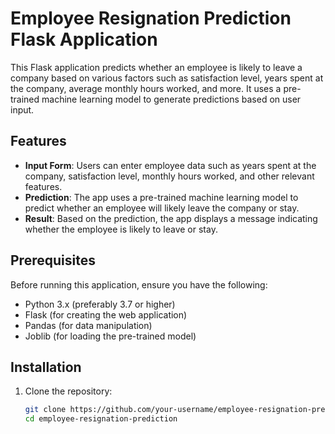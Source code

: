# Employee Resignation Prediction Flask Application

This Flask application predicts whether an employee is likely to leave a company based on various factors such as satisfaction level, years spent at the company, average monthly hours worked, and more. It uses a pre-trained machine learning model to generate predictions based on user input.

## Features

- **Input Form**: Users can enter employee data such as years spent at the company, satisfaction level, monthly hours worked, and other relevant features.
- **Prediction**: The app uses a pre-trained machine learning model to predict whether an employee will likely leave the company or stay.
- **Result**: Based on the prediction, the app displays a message indicating whether the employee is likely to leave or stay.

## Prerequisites

Before running this application, ensure you have the following:

- Python 3.x (preferably 3.7 or higher)
- Flask (for creating the web application)
- Pandas (for data manipulation)
- Joblib (for loading the pre-trained model)

## Installation

1. Clone the repository:

   ```bash
   git clone https://github.com/your-username/employee-resignation-prediction.git
   cd employee-resignation-prediction

